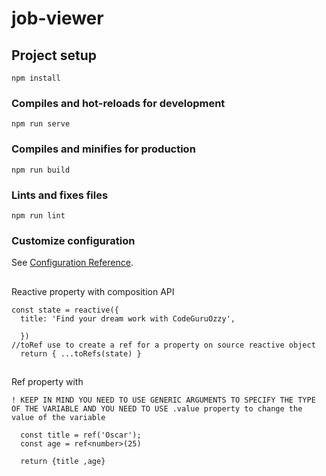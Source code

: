 # job-viewer

## Project setup
```
npm install
```

### Compiles and hot-reloads for development
```
npm run serve
```

### Compiles and minifies for production
```
npm run build
```

### Lints and fixes files
```
npm run lint
```

### Customize configuration
See [Configuration Reference](https://cli.vuejs.org/config/).

##
Reactive property with composition API
```
const state = reactive({
  title: 'Find your dream work with CodeGuruOzzy',

  })
//toRef use to create a ref for a property on source reactive object
  return { ...toRefs(state) }
```

## 
Ref property with 
```
! KEEP IN MIND YOU NEED TO USE GENERIC ARGUMENTS TO SPECIFY THE TYPE OF THE VARIABLE AND YOU NEED TO USE .value property to change the value of the variable 

  const title = ref('Oscar');
  const age = ref<number>(25)

  return {title ,age}


```